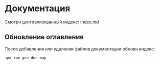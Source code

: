 <!-- neira:meta
id: NEI-20250904-120840-docs-readme-redirect
intent: docs
summary: |
  Упрощён вход в документацию: README указывает на docs/index.md. Добавлен процесс обновления оглавления.
-->

# Документация

Смотри централизованный индекс: [index.md](index.md)

## Обновление оглавления

После добавления или удаления файлов документации обнови индекс:

```bash
npm run gen-doc-map
```
